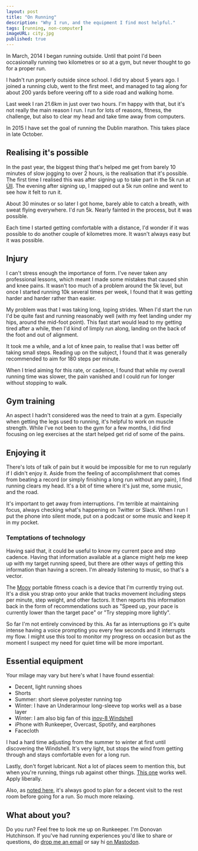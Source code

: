 ```yaml
---
layout: post
title: "On Running"
description: "Why I run, and the equipment I find most helpful."
tags: [running, non-computer]
imageURL: city.jpg
published: true
---
```


In March, 2014 I began running outside. Until that point I'd been occasionally running two kilometres or so at a gym, but never thought to go for a proper run.

I hadn't run properly outside since school. I did try about 5 years ago. I joined a running club, went to the first meet, and managed to tag along for about 200 yards before veering off to a side road and walking home.

Last week I ran 21.6km in just over two hours. I'm happy with that, but it's not really the main reason I run. I run for lots of reasons, fitness, the challenge, but also to clear my head and take time away from computers.

In 2015 I have set the goal of running the Dublin marathon. This takes place in late October.

## Realising it's possible

In the past year, the biggest thing that's helped me get from barely 10 minutes of slow jogging to over 2 hours, is the realisation that it's possible. The first time I realised this was after signing up to take part in the 5k run at [Úll](http://2014.ull.ie). The evening after signing up, I mapped out a 5k run online and went to see how it felt to run it.

About 30 minutes or so later I got home, barely able to catch a breath, with sweat flying everywhere. I'd run 5k. Nearly fainted in the process, but it was possible.

Each time I started getting comfortable with a distance, I'd wonder if it was possible to do another couple of kilometres more. It wasn't always easy but it was possible.

## Injury

I can't stress enough the importance of form. I've never taken any professional lessons, which meant I made some mistakes that caused shin and knee pains. It wasn't too much of a problem around the 5k level, but once I started running 10k several times per week, I found that it was getting harder and harder rather than easier.

My problem was that I was taking long, loping strides. When I'd start the run I'd be quite fast and running reasonably well (with my feet landing under my hips, around the mid-foot point). This fast start would lead to my getting tired after a while, then I'd kind of limply run along, landing on the back of the foot and out of alignment.

It took me a while, and a lot of knee pain, to realise that I was better off taking small steps. Reading up on the subject, I found that it was generally recommended to aim for 180 steps per minute.

When I tried aiming for this rate, or cadence, I found that while my overall running time was slower, the pain vanished and I could run for longer without stopping to walk.

## Gym training

An aspect I hadn't considered was the need to train at a gym. Especially when getting the legs used to running, it's helpful to work on muscle strength. While I've not been to the gym for a few months, I did find focusing on leg exercises at the start helped get rid of some of the pains.

## Enjoying it

There's lots of talk of pain but it would be impossible for me to run regularly if I didn't enjoy it. Aside from the feeling of accomplishment that comes from beating a record (or simply finishing a long run without any pain), I find running clears my head. It's a bit of time where it's just me, some music, and the road.

It's important to get away from interruptions. I'm terrible at maintaining focus, always checking what's happening on Twitter or Slack. When I run I put the phone into silent mode, put on a podcast or some music and keep it in my pocket.

### Temptations of technology

Having said that, it could be useful to know my current pace and step cadence. Having that information available at a glance might help me keep up with my target running speed, but there are other ways of getting this information than having a screen. I'm already listening to music, so that's a vector.

The [Moov](http://welcome.moov.cc/) portable fitness coach is a device that I'm currently trying out. It's a disk you strap onto your ankle that tracks movement including steps per minute, step weight, and other factors. It then reports this information back in the form of recommendations such as "Speed up, your pace is currently lower than the target pace" or "Try stepping more lightly".

So far I'm not entirely convinced by this. As far as interruptions go it's quite intense having a voice prompting you every few seconds and it interrupts my flow. I might use this tool to monitor my progress on occasion but as the moment I suspect my need for quiet time will be more important.

## Essential equipment

Your milage may vary but here's what I have found essential:

- Decent, light running shoes
- Shorts
- Summer: short sleeve polyester running top
- Winter: I have an Underarmour long-sleeve top works well as a base layer
- Winter: I am also big fan of this [inov-8 Windshell](http://www.inov-8.com/New/Global/Product-View-Clothing-OffRoad-Outer-Race-Elite-70.asp?L=26)
- iPhone with Runkeeper, Overcast, Spotify, and earphones
- Facecloth

I had a hard time adjusting from the summer to winter at first until discovering the Windshell. It's very light, but stops the wind from getting through and stays comfortable even for a long run.

Lastly, don't forget lubricant. Not a lot of places seem to mention this, but when you're running, things rub against other things. [This one](http://www.amazon.com/Mueller-Lube-Stick-Runners-2-25-Ounce/dp/B000TS8MHG) works well. Apply liberally.

Also, as [noted here](https://medium.com/having-it-some/the-awful-truth-about-jogging-66b45bb2f2ca), it's always good to plan for a decent visit to the rest room before going for a run. So much more relaxing.

## What about you?

Do you run? Feel free to look me up on Runkeeper. I'm Donovan Hutchinson. If you've had running experiences you'd like to share or questions, do [drop me an email](mailto:d@hop.ie) or say hi [on Mastodon](https://mastodon.ie/@donovanh).
